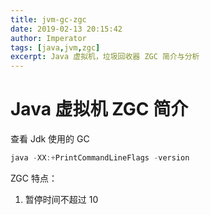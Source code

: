```yaml
---
title: jvm-gc-zgc
date: 2019-02-13 20:15:42
author: Imperator
tags: [java,jvm,zgc]
excerpt: Java 虚拟机，垃圾回收器 ZGC 简介与分析
---
```


# Java 虚拟机 ZGC 简介

查看 Jdk 使用的 GC

```java
java -XX:+PrintCommandLineFlags -version
```

ZGC 特点：

 1. 暂停时间不超过 10
